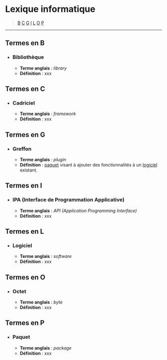 # Lexique informatique

> [B](#termes-en-b) [C](#termes-en-c) [G](#termes-en-g) [I](#termes-en-i) [L](#logiciel) [O](#termes-en-o) [P](#paquet)

---

## Termes en B

+ ### Bibliothèque
  + **Terme anglais** : _library_
  + **Définition** : xxx

## Termes en C

+ ### Cadriciel
  + **Terme anglais** : _framework_
  + **Définition** : xxx
  
## Termes en G

+ ### Greffon
  + **Terme anglais** : _plugin_
  + **Définition** : [paquet](#paquet) visant à ajouter des fonctionnalités à un [logiciel](#logiciel) existant.
  
## Termes en I

+ ### IPA (Interface de Programmation Applicative)
  + **Terme anglais** : _API (Application Programming Interface)_
  + **Définition** : xxx
  
## Termes en L

+ ### Logiciel
  + **Terme anglais** : _software_
  + **Définition** : xxx

## Termes en O

+ ### Octet
  + **Terme anglais** : _byte_
  + **Définition** : xxx

## Termes en P

+ ### Paquet
  + **Terme anglais** : _package_
  + **Définition** : xxx
